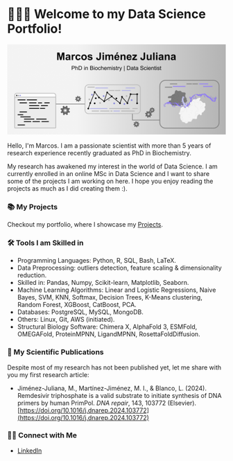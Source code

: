 # 🙋🏻‍♂️ Welcome to my Data Science Portfolio! 

![Imagen](Images/banner_portfolio.png)

Hello, I'm Marcos. I am a passionate scientist with more than 5 years of research experience recently graduated as PhD in Biochemistry. 

My research has awakened my interest in the world of Data Science. I am currently enrolled in an online MSc in Data Science and I want to share some of the projects I am working on here. I hope you enjoy reading the projects as much as I did creating them :).


### 📚 My Projects

Checkout my portfolio, where I showcase my [Projects](https://mjimenezj.github.io/Portfolio/Projects.html).

### 🛠️ Tools I am Skilled in

- Programming Languages: Python, R, SQL, Bash, LaTeX.
- Data Preprocessing: outliers detection, feature scaling & dimensionality reduction.
- Skilled in: Pandas, Numpy, Scikit-learn, Matplotlib, Seaborn.
- Machine Learning Algorithms: Linear and Logistic Regressions, Naive Bayes, SVM, KNN, Softmax, Decision Trees, K-Means clustering, Random Forest, XGBoost, CatBoost, PCA.
- Databases: PostgreSQL, MySQL, MongoDB.
- Others: Linux, Git, AWS (initiated).
- Structural Biology Software: Chimera X, AlphaFold 3, ESMFold, OMEGAFold, ProteinMPNN, LigandMPNN, RosettaFoldDiffusion. 


### 🧬 My Scientific Publications

Despite most of my research has not been published yet, let me share with you my first research article:

- Jiménez-Juliana, M., Martínez-Jiménez, M. I., & Blanco, L. (2024). Remdesivir triphosphate is a valid substrate to initiate synthesis of DNA primers by human PrimPol. *DNA repair*, 143, 103772 (Elsevier). [https://doi.org/10.1016/j.dnarep.2024.103772](https://doi.org/10.1016/j.dnarep.2024.103772)


### 👋🏻 Connect with Me

- [LinkedIn](https://www.linkedin.com/in/marcos-jimenez-juliana/)

